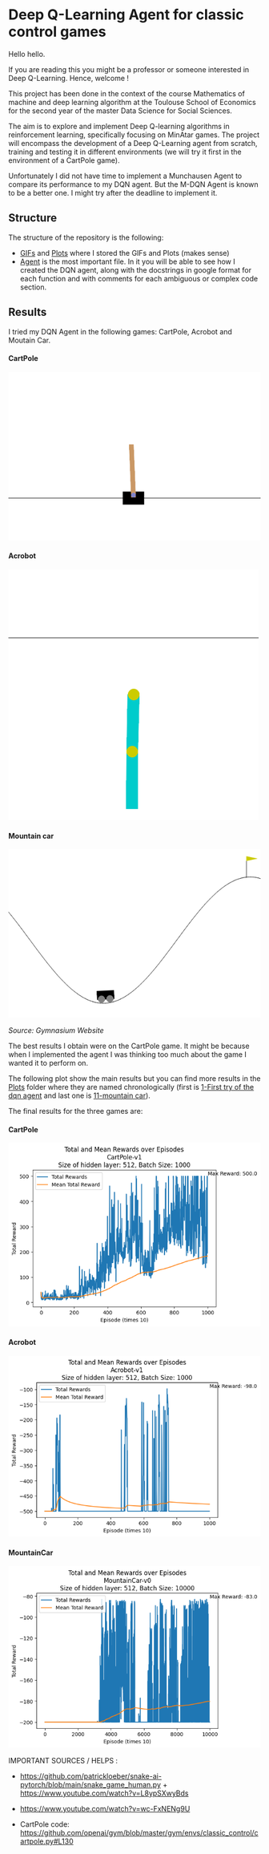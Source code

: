# Deep Q-Learning Agent for classic control games

Hello hello.

If you are reading this you might be a professor or someone interested in Deep Q-Learning. Hence, welcome !

This project has been done in the context of the course Mathematics of machine and deep learning algorithm at the Toulouse School of Economics for the second year of the master Data Science for Social Sciences.

The aim is to explore and implement Deep Q-learning algorithms in reinforcement learning, specifically focusing on MinAtar games. The project will encompass the development of a Deep Q-Learning agent from scratch, training and testing it in different environments (we will try it first in the environment of a CartPole game).

Unfortunately I did not have time to implement a Munchausen Agent to compare its performance to my DQN agent. But the M-DQN Agent is known to be a better one. I might try after the deadline to implement it. 

## Structure

The structure of the repository is the following: 

  - [GIFs](GIFs) and [Plots](Plots) where I stored the GIFs and Plots (makes sense)
  - [Agent](AGENT.py) is the most important file. In it you will be able to see how I created the DQN agent, along with the docstrings in google format for each function and with comments for each ambiguous or complex code section.

## Results

I tried my DQN Agent in the following games: CartPole, Acrobot and Moutain Car.

#### CartPole

![CartPole](GIFs/cart_pole.gif)

#### Acrobot

![Acrobot](GIFs/acrobot.gif)

#### Mountain car

![MountainCar](GIFs/mountain_car.gif)

*Source: Gymnasium Website*

The best results I obtain were on the CartPole game. It might be because when I implemented the agent I was thinking too much about the game I wanted it to perform on. 

The following plot show the main results but you can find more results in the [Plots](Plots) folder where they are named chronologically (first is [1-First try of the dqn agent](Plots/1-First%20try%20of%20the%20dqn%20agent.png) and last one is [11-mountain car](Plots/11-%20mountain%20car.png)).

The final results for the three games are: 

#### CartPole

![Cartpole](Plots/8-%20final%20CartPole.png)

#### Acrobot

![Acrobot](Plots/9-%20Acrobot%20V1.png)

#### MountainCar

![MountainCar](Plots/11-%20mountain%20car.png)




IMPORTANT SOURCES / HELPS : 

- https://github.com/patrickloeber/snake-ai-pytorch/blob/main/snake_game_human.py + https://www.youtube.com/watch?v=L8ypSXwyBds

- https://www.youtube.com/watch?v=wc-FxNENg9U

- CartPole code: https://github.com/openai/gym/blob/master/gym/envs/classic_control/cartpole.py#L130
